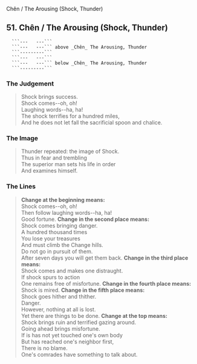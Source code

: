 Chên / The Arousing (Shock, Thunder)
## 51. Chên / The Arousing (Shock, Thunder)
      ```---   ---```
      ```---   ---``` above _Chên_ The Arousing, Thunder  
      ```---------```
      ```---   ---```
      ```---   ---``` below _Chên_ The Arousing, Thunder  
      ```---------```
### The Judgement
> Shock brings success.  
 Shock comes--oh, oh!  
 Laughing words--ha, ha!  
 The shock terrifies for a hundred miles,  
 And he does not let fall the sacrificial spoon and chalice.
### The Image
> Thunder repeated: the image of Shock.  
 Thus in fear and trembling  
 The superior man sets his life in order  
 And examines himself.
### The Lines

 > **Change at the beginning means:**  
 Shock comes--oh, oh!  
 Then follow laughing words--ha, ha!  
 Good fortune.
 > **Change in the second place means:**  
 Shock comes bringing danger.  
 A hundred thousand times  
 You lose your treasures  
 And must climb the Change hills.  
 Do not go in pursuit of them.  
 After seven days you will get them back.
 > **Change in the third place means:**  
 Shock comes and makes one distraught.  
 If shock spurs to action  
 One remains free of misfortune.
 > **Change in the fourth place means:**  
 Shock is mired.
 > **Change in the fifth place means:**  
 Shock goes hither and thither.  
 Danger.  
 However, nothing at all is lost.  
 Yet there are things to be done.
 > **Change at the top means:**  
 Shock brings ruin and terrified gazing around.  
 Going ahead brings misfortune.  
 If is has not yet touched one's own body  
 But has reached one's neighbor first,  
 There is no blame.  
 One's comrades have something to talk about.



